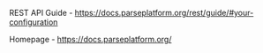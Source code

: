 REST API Guide - https://docs.parseplatform.org/rest/guide/#your-configuration

Homepage - https://docs.parseplatform.org/

